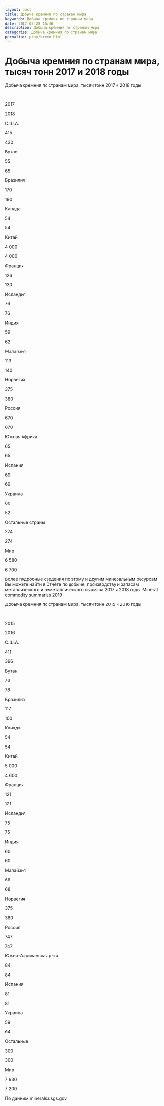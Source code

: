 ```yaml
---
layout: post
title: Добыча кремния по странам мира
keywords: Добыча кремния по странам мира
date: 2017-05-28 15:46
description: Добыча кремния по странам мира
categories: Добыча кремния по странам мира
permalink: prom/kremn.html
---
```


# Добыча кремния по странам мира, тысяч тонн 2017 и 2018 годы




Добыча кремния по странам мира, тысяч тонн 2017 и 2018 годы









 


2017


2018






С.Ш.А.


415


430






Бутан


55


65






Бразилия


170


190






Канада


54


54






Китай


4 000


4 000






Франция


126


130






Исландия


76


76






Индия


59


62






Малайзия


113


140






Норвегия


375


380






Россия


670


670






Южная Африка


65


65






Испания


69


69






Украина


60


52






Остальные страны


274


274






Мир


6 580


6 700









Более подробные сведения по этому и другим минеральным ресурсам Вы можете найти в 
Отчёте по добыче, производству и запасам металлического и неметаллического сырья за 2017 и 2018 годы. Mineral commodity summaries 2019
	


Добыча кремния по странам мира, тысяч тонн 2015 и 2016 годы









 


2015


2016






С.Ш.А.


411


396






Бутан


78


78






Бразилия


117


100






Канада


54


54






Китай


5 000


4 600






Франция


121


121






Исландия


75


75






Индия


60


60






Малайзия


68


68






Норвегия


375


380






Россия


747


747






Южно-Африканская р-ка


84


84






Испания


81


81






Украина


59


64






Остальные


300


300






Мир


7 630


7 200









По данным minerals.usgs.gov
		
			
			
